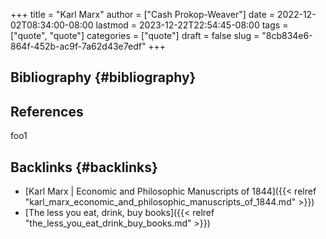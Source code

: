 +++
title = "Karl Marx"
author = ["Cash Prokop-Weaver"]
date = 2022-12-02T08:34:00-08:00
lastmod = 2023-12-22T22:54:45-08:00
tags = ["quote", "quote"]
categories = ["quote"]
draft = false
slug = "8cb834e6-864f-452b-ac9f-7a62d43e7edf"
+++

## Bibliography {#bibliography}

## References

<style>.csl-entry{text-indent: -1.5em; margin-left: 1.5em;}</style><div class="csl-bib-body">
</div>

foo1


## Backlinks {#backlinks}

-   [Karl Marx | Economic and Philosophic Manuscripts of 1844]({{< relref "karl_marx_economic_and_philosophic_manuscripts_of_1844.md" >}})
-   [The less you eat, drink, buy books]({{< relref "the_less_you_eat_drink_buy_books.md" >}})
